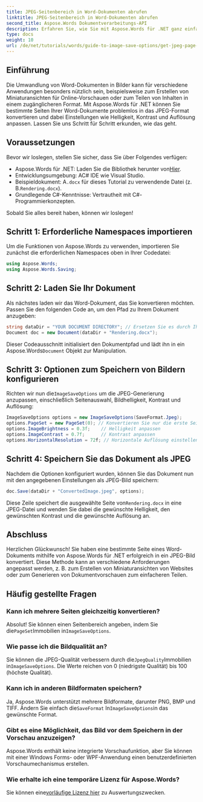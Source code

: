 ```yaml
---
title: JPEG-Seitenbereich in Word-Dokumenten abrufen
linktitle: JPEG-Seitenbereich in Word-Dokumenten abrufen
second_title: Aspose.Words Dokumentverarbeitungs-API
description: Erfahren Sie, wie Sie mit Aspose.Words für .NET ganz einfach bestimmte Seiten von Word-Dokumenten in JPEG-Bilder konvertieren. Diese umfassende Anleitung deckt alles ab, vom Laden Ihres Dokuments und Konfigurieren der Bildeinstellungen bis zum Speichern als JPEG.
type: docs
weight: 10
url: /de/net/tutorials/words/guide-to-image-save-options/get-jpeg-page-range-word-document/
---
```

## Einführung

Die Umwandlung von Word-Dokumenten in Bilder kann für verschiedene Anwendungen besonders nützlich sein, beispielsweise zum Erstellen von Miniaturansichten für Online-Vorschauen oder zum Teilen von Inhalten in einem zugänglicheren Format. Mit Aspose.Words für .NET können Sie bestimmte Seiten Ihrer Word-Dokumente problemlos in das JPEG-Format konvertieren und dabei Einstellungen wie Helligkeit, Kontrast und Auflösung anpassen. Lassen Sie uns Schritt für Schritt erkunden, wie das geht.

## Voraussetzungen

Bevor wir loslegen, stellen Sie sicher, dass Sie über Folgendes verfügen:

-  Aspose.Words für .NET: Laden Sie die Bibliothek herunter von[Hier](https://releases.aspose.com/words/net/).
- Entwicklungsumgebung: AC# IDE wie Visual Studio.
-  Beispieldokument: A`.docx` für dieses Tutorial zu verwendende Datei (z. B.`Rendering.docx`).
- Grundlegende C#-Kenntnisse: Vertrautheit mit C#-Programmierkonzepten.

Sobald Sie alles bereit haben, können wir loslegen!

## Schritt 1: Erforderliche Namespaces importieren

Um die Funktionen von Aspose.Words zu verwenden, importieren Sie zunächst die erforderlichen Namespaces oben in Ihrer Codedatei:

```csharp
using Aspose.Words;
using Aspose.Words.Saving;
```

## Schritt 2: Laden Sie Ihr Dokument

Als nächstes laden wir das Word-Dokument, das Sie konvertieren möchten. Passen Sie den folgenden Code an, um den Pfad zu Ihrem Dokument anzugeben:

```csharp
string dataDir = "YOUR DOCUMENT DIRECTORY"; // Ersetzen Sie es durch Ihren tatsächlichen Verzeichnispfad.
Document doc = new Document(dataDir + "Rendering.docx");
```

Dieser Codeausschnitt initialisiert den Dokumentpfad und lädt ihn in ein Aspose.Words`Document` Objekt zur Manipulation.

## Schritt 3: Optionen zum Speichern von Bildern konfigurieren

 Richten wir nun die`ImageSaveOptions` um die JPEG-Generierung anzupassen, einschließlich Seitenauswahl, Bildhelligkeit, Kontrast und Auflösung:

```csharp
ImageSaveOptions options = new ImageSaveOptions(SaveFormat.Jpeg);
options.PageSet = new PageSet(0); // Konvertieren Sie nur die erste Seite
options.ImageBrightness = 0.3f;    // Helligkeit anpassen
options.ImageContrast = 0.7f;      // Kontrast anpassen
options.HorizontalResolution = 72f; // Horizontale Auflösung einstellen
```

## Schritt 4: Speichern Sie das Dokument als JPEG

Nachdem die Optionen konfiguriert wurden, können Sie das Dokument nun mit den angegebenen Einstellungen als JPEG-Bild speichern:

```csharp
doc.Save(dataDir + "ConvertedImage.jpeg", options);
```

 Diese Zeile speichert die ausgewählte Seite von`Rendering.docx` in eine JPEG-Datei und wenden Sie dabei die gewünschte Helligkeit, den gewünschten Kontrast und die gewünschte Auflösung an.

## Abschluss

Herzlichen Glückwunsch! Sie haben eine bestimmte Seite eines Word-Dokuments mithilfe von Aspose.Words für .NET erfolgreich in ein JPEG-Bild konvertiert. Diese Methode kann an verschiedene Anforderungen angepasst werden, z. B. zum Erstellen von Miniaturansichten von Websites oder zum Generieren von Dokumentvorschauen zum einfacheren Teilen.

## Häufig gestellte Fragen

### Kann ich mehrere Seiten gleichzeitig konvertieren?  
 Absolut! Sie können einen Seitenbereich angeben, indem Sie die`PageSet`Immobilien in`ImageSaveOptions`.

### Wie passe ich die Bildqualität an?  
 Sie können die JPEG-Qualität verbessern durch die`JpegQuality`Immobilien in`ImageSaveOptions`. Die Werte reichen von 0 (niedrigste Qualität) bis 100 (höchste Qualität).

### Kann ich in anderen Bildformaten speichern?  
 Ja, Aspose.Words unterstützt mehrere Bildformate, darunter PNG, BMP und TIFF. Ändern Sie einfach die`SaveFormat` In`ImageSaveOptions`in das gewünschte Format.

### Gibt es eine Möglichkeit, das Bild vor dem Speichern in der Vorschau anzuzeigen?  
Aspose.Words enthält keine integrierte Vorschaufunktion, aber Sie können mit einer Windows Forms- oder WPF-Anwendung einen benutzerdefinierten Vorschaumechanismus erstellen.

### Wie erhalte ich eine temporäre Lizenz für Aspose.Words?  
 Sie können eine[vorläufige Lizenz hier](https://purchase.aspose.com/temporary-license/) zu Auswertungszwecken.